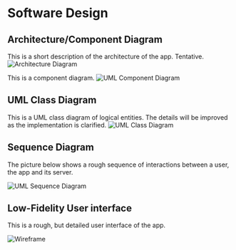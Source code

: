 # Software Design

## Architecture/Component Diagram

This is a short description of the architecture of the app. Tentative.
![Architecture Diagram](https://github.com/UAlberta-CMPUT401/arche-echo/raw/main/docs/images/Architecture%20Diagram.svg)

This is a component diagram.
![UML Component Diagram](https://github.com/UAlberta-CMPUT401/arche-echo/raw/main/docs/images/UML%20Component%20Diagram.png)

## UML Class Diagram

This is a UML class diagram of logical entities. The details will be improved as the implementation is clarified.
![UML Class Diagram](https://github.com/UAlberta-CMPUT401/arche-echo/raw/main/docs/images/ARCHE%20_%20ECHO%20-%20UML%20Class.drawio.png)

## Sequence Diagram

The picture below shows a rough sequence of interactions between a user, the app and its server.

![UML Sequence Diagram](https://github.com/UAlberta-CMPUT401/arche-echo/raw/main/docs/images/uml_sequence/whole.jpg)

## Low-Fidelity User interface

This is a rough, but detailed user interface of the app. 

![Wireframe](https://github.com/UAlberta-CMPUT401/arche-echo/raw/main/docs/images/ARCHE%20ECHO%20UI%20Flow%20Diagram-compressed.png)

